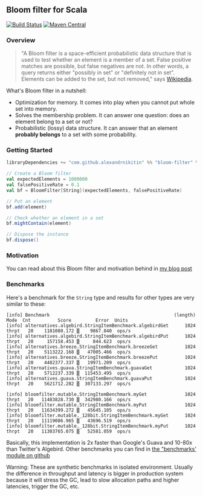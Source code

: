 ## Bloom filter for Scala

[![Build Status](https://travis-ci.org/alexandrnikitin/bloom-filter-scala.svg?branch=master)](https://travis-ci.org/alexandrnikitin/bloom-filter-scala)
[![Maven Central](https://maven-badges.herokuapp.com/maven-central/com.github.alexandrnikitin/bloom-filter_2.11/badge.svg)](https://maven-badges.herokuapp.com/maven-central/com.github.alexandrnikitin/bloom-filter_2.11)

### Overview

>"A Bloom filter is a space-efficient probabilistic data structure that is used to test whether an element is a member of a set. False positive matches are possible, but false negatives are not. In other words, a query returns either "possibly in set" or "definitely not in set". Elements can be added to the set, but not removed," says [Wikipedia][wiki-bloom-filter].

What's Bloom filter in a nutshell:

- Optimization for memory. It comes into play when you cannot put whole set into memory.
- Solves the membership problem. It can answer one question: does an element belong to a set or not?
- Probabilistic (lossy) data structure. It can answer that an element **probably belongs** to a set with some probability.

### Getting Started

```scala
libraryDependencies += "com.github.alexandrnikitin" %% "bloom-filter" % "0.4.2"
```

```scala
// Create a Bloom filter
val expectedElements = 1000000
val falsePositiveRate = 0.1
val bf = BloomFilter[String](expectedElements, falsePositiveRate)

// Put an element
bf.add(element)

// Check whether an element in a set
bf.mightContain(element)

// Dispose the instance
bf.dispose()
```

### Motivation

You can read about this Bloom filter and motivation behind in [my blog post][post]

### Benchmarks

Here's a benchmark for the `String` type and results for other types are very similar to these:

```
[info] Benchmark                                              (length)   Mode  Cnt          Score         Error  Units
[info] alternatives.algebird.StringItemBenchmark.algebirdGet      1024  thrpt   20    1181080.172 ▒    9867.840  ops/s
[info] alternatives.algebird.StringItemBenchmark.algebirdPut      1024  thrpt   20     157158.453 ▒     844.623  ops/s
[info] alternatives.breeze.StringItemBenchmark.breezeGet          1024  thrpt   20    5113222.168 ▒   47005.466  ops/s
[info] alternatives.breeze.StringItemBenchmark.breezePut          1024  thrpt   20    4482377.337 ▒   19971.209  ops/s
[info] alternatives.guava.StringItemBenchmark.guavaGet            1024  thrpt   20    5712237.339 ▒  115453.495  ops/s
[info] alternatives.guava.StringItemBenchmark.guavaPut            1024  thrpt   20    5621712.282 ▒  307133.297  ops/s

[info] bloomfilter.mutable.StringItemBenchmark.myGet              1024  thrpt   20   11483828.730 ▒  342980.166  ops/s
[info] bloomfilter.mutable.StringItemBenchmark.myPut              1024  thrpt   20   11634399.272 ▒   45645.105  ops/s
[info] bloomfilter.mutable._128bit.StringItemBenchmark.myGet      1024  thrpt   20   11119086.965 ▒   43696.519  ops/s
[info] bloomfilter.mutable._128bit.StringItemBenchmark.myPut      1024  thrpt   20   11303765.075 ▒   52581.059  ops/s
```

Basically, this implementation is 2x faster than Google's Guava and 10-80x than Twitter's Algebird. Other benchmarks you can find in [the "benchmarks' module on github][github-benchmarks]

Warning: These are synthetic benchmarks in isolated environment. Usually the difference in throughput and latency is bigger in production system because it will stress the GC, lead to slow allocation paths and higher latencies, trigger the GC, etc.

  [wiki-bloom-filter]: https://en.wikipedia.org/wiki/Bloom_filter
  [post]: https://alexandrnikitin.github.io/blog/bloom-filter-for-scala/
  [github-benchmarks]: https://github.com/alexandrnikitin/bloom-filter-scala/tree/master/benchmarks/src/main/scala
